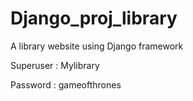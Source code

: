 # Django_proj_library
A library website using Django framework


Superuser : Mylibrary

Password : gameofthrones

